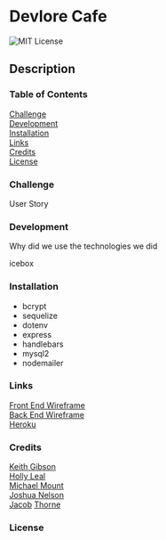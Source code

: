 # Devlore Cafe

![MIT License](https://img.shields.io/badge/License-MIT-blue)

## Description

### Table of Contents

[Challenge](https://github.com/hollyhleal/beta-tasters#challenge)<br>
[Development](https://github.com/hollyhleal/beta-tasters#development) <br>
[Installation](https://github.com/hollyhleal/beta-tasters#installation)<br>
[Links](https://github.com/hollyhleal/beta-tasters#links)<br>
[Credits](https://github.com/hollyhleal/beta-tasters#credits)<br>
[License](https://github.com/hollyhleal/beta-tasters#license)<br>

### Challenge

User Story

### Development

Why did we use the technologies we did

icebox

### Installation

- bcrypt
- sequelize
- dotenv
- express
- handlebars
- mysql2
- nodemailer

### Links

[Front End Wireframe](https://drive.google.com/drive/folders/1JFznXxQksoPznwrlrvxQUpyQNjq2blIJ?usp=sharing)<br>
[Back End Wireframe](https://drawsql.app/teams/devlore/diagrams/devlore)<br>
[Heroku]()

### Credits

[Keith Gibson](https://github.com/Keithgibson123)<br>
[Holly Leal](https://github.com/hollyhleal)<br>
[Michael Mount](https://github.com/MMount98)<br>
[Joshua Nelson](https://github.com/joshua-wade7)<br>
[Jacob](https://github.com/JThorneX) [Thorne](https://github.com/ShiningStars73)

### License
